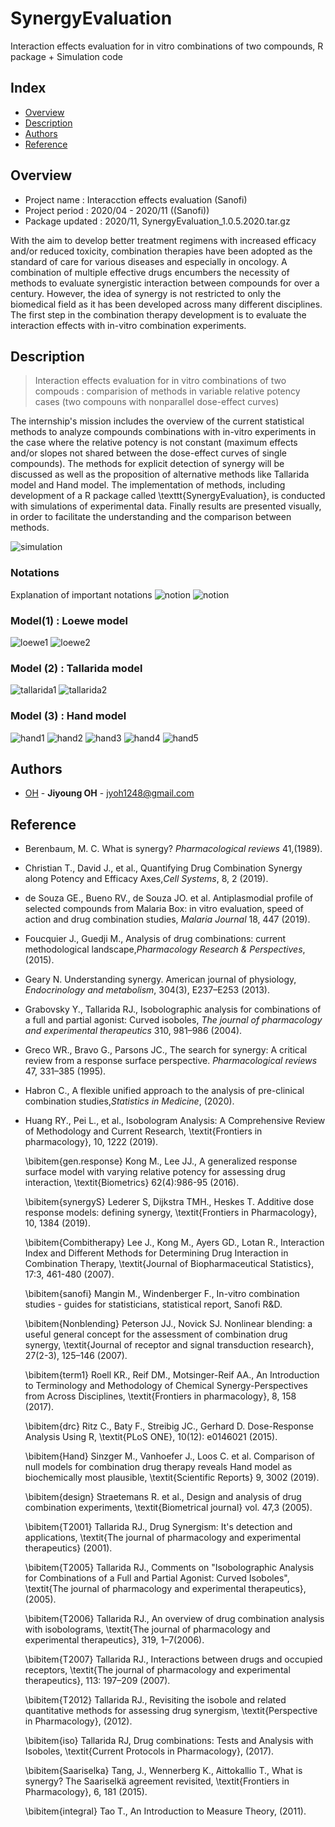 # SynergyEvaluation
Interaction effects evaluation for in vitro combinations of two compounds, R package + Simulation code

## Index
  - [Overview](#Overview) 
  - [Description](#Description) 
  - [Authors](#Authors)
  - [Reference](#Reference)

## Overview
- Project name : Interacction effects evaluation (Sanofi)
- Project period : 2020/04 - 2020/11 ((Sanofi))
- Package updated : 2020/11, SynergyEvaluation_1.0.5.2020.tar.gz


With the aim to develop better treatment regimens with increased efficacy and/or reduced toxicity, combination therapies have been adopted as the standard of care for various diseases and especially in oncology. A combination of multiple effective drugs encumbers the necessity of methods to evaluate synergistic interaction between compounds for over a century. However, the idea of synergy is not restricted to only the biomedical field as it has been developed across many different disciplines. The first step in the combination therapy development is to evaluate the interaction effects with in-vitro combination experiments.


## Description

> Interaction effects evaluation for in vitro combinations of two compouds : comparision of methods in variable relative potency cases (two compouns with nonparallel dose-effect curves)


The internship's mission includes the overview of the current statistical methods to analyze compounds combinations with in-vitro experiments in the case where the relative potency is not constant (maximum effects and/or slopes not shared between the dose-effect curves of single compounds). The methods for explicit detection of synergy will be discussed as well as the proposition of alternative methods like Tallarida model and Hand model. The implementation of methods, including development of a R package called \texttt{SynergyEvaluation}, is conducted with simulations of experimental data. Finally results are presented visually, in order to facilitate the understanding and the comparison between methods.

![simulation](/source/simulation.png)

### Notations

Explanation of important notations
![notion](/source/notion0.png)
![notion](/source/notion.png)

### Model(1) : Loewe model

![loewe1](/source/loewe1.png)
![loewe2](/source/loewe2.png)

### Model (2) : Tallarida model

![tallarida1](/source/tallarida1.png)
![tallarida2](/source/tallarida2.png)


### Model (3) : Hand model


![hand1](/source/hand1.png)
![hand2](/source/hand2.png)
![hand3](/source/hand3.png)
![hand4](/source/hand4.png)
![hand5](/source/hand5.png)


## Authors
  - [OH](https://github.com/jyoh1248) - **Jiyoung OH** - <jyoh1248@gmail.com>

## Reference    
- Berenbaum, M. C. What is synergy? *Pharmacological reviews* 41,(1989).

- Christian T., David J., et al., Quantifying Drug Combination Synergy along Potency and Efficacy Axes,*Cell Systems*, 8, 2 (2019).

- de Souza GE., Bueno RV., de Souza JO. et al. Antiplasmodial profile of selected compounds from Malaria Box: in vitro evaluation, speed of action and drug combination studies, *Malaria Journal* 18, 447 (2019).
    
- Foucquier J., Guedji M., Analysis of drug combinations: current methodological landscape,*Pharmacology Research & Perspectives*, (2015).
     
- Geary N. Understanding synergy. American journal of physiology, *Endocrinology and metabolism*, 304(3), E237–E253 (2013).

- Grabovsky Y., Tallarida RJ., Isobolographic analysis for combinations of a full and partial agonist: Curved isoboles, *The journal of pharmacology and experimental therapeutics* 310, 981–986 (2004).
    
- Greco WR., Bravo G., Parsons JC., The search for synergy: A critical review from a response surface perspective. *Pharmacological reviews* 47, 331–385 (1995).
    
- Habron C., A flexible unified approach to the analysis of pre-clinical combination studies,*Statistics in Medicine*, (2020).
     
- Huang RY., Pei L., et al., Isobologram Analysis: A Comprehensive Review of Methodology and Current Research,
     \textit{Frontiers in pharmacology}, 10, 1222 (2019). 
     
     \bibitem{gen.response}
     Kong M., Lee JJ., A generalized response surface model with varying relative potency for assessing drug interaction, \textit{Biometrics} 62(4):986-95 (2016).
     
     \bibitem{synergyS} 
     Lederer S, Dijkstra TMH., Heskes T. Additive dose response models: defining synergy, 
     \textit{Frontiers in Pharmacology}, 10, 1384 (2019).
     
     \bibitem{Combitherapy} 
     Lee J., Kong M., Ayers GD., Lotan R., Interaction Index and Different Methods for Determining Drug Interaction in Combination Therapy, 
     \textit{Journal of Biopharmaceutical Statistics}, 17:3, 461-480 (2007).
     
     \bibitem{sanofi} 
     Mangin M., Windenberger F., In-vitro combination studies - guides for statisticians, statistical report, Sanofi R\&D.
     
     \bibitem{Nonblending} 
     Peterson JJ., Novick SJ. Nonlinear blending: a useful general concept for the assessment of combination drug synergy,  \textit{Journal of receptor and signal transduction research}, 27(2-3), 125–146 (2007).
     
     \bibitem{term1}
     Roell KR., Reif DM., Motsinger-Reif AA.,  An Introduction to Terminology and Methodology of Chemical Synergy-Perspectives from Across Disciplines, 
     \textit{Frontiers in pharmacology}, 8, 158 (2017).
     
    \bibitem{drc} 
     Ritz C., Baty F., Streibig JC., Gerhard D. Dose-Response Analysis Using R, 
     \textit{PLoS ONE}, 10(12): e0146021 (2015).
     
     \bibitem{Hand} 
     Sinzger M., Vanhoefer J., Loos C. et al. Comparison of null models for combination drug therapy reveals Hand model as biochemically most plausible, 
     \textit{Scientific Reports} 9, 3002 (2019).

     \bibitem{design}
     Straetemans R. et al., Design and analysis of drug combination experiments, 
     \textit{Biometrical journal} vol. 47,3 (2005).
     
    \bibitem{T2001}
     Tallarida RJ., Drug Synergism: It's detection and applications, \textit{The journal of pharmacology and experimental therapeutics} (2001).
     
     \bibitem{T2005}
     Tallarida RJ., Comments on "Isobolographic Analysis for Combinations of a Full and Partial Agonist: Curved Isoboles", \textit{The journal of pharmacology and experimental therapeutics}, (2005).
     
     \bibitem{T2006} 
     Tallarida RJ., An overview of drug combination analysis with isobolograms, \textit{The journal of pharmacology and experimental therapeutics}, 319, 1–7(2006).
     
     \bibitem{T2007} 
     Tallarida RJ., Interactions between drugs and occupied receptors, \textit{The journal of pharmacology and experimental therapeutics}, 113: 197–209 (2007).

     \bibitem{T2012}
     Tallarida RJ., Revisiting the isobole and related quantitative methods for assessing drug synergism, \textit{Perspective in Pharmacology}, (2012).
     
     \bibitem{iso}
     Tallarida RJ, Drug combinations: Tests and Analysis with Isoboles, 
     \textit{Current Protocols in Pharmacology}, (2017).
     
     \bibitem{Saariselka} 
     Tang, J., Wennerberg K., Aittokallio T., What is synergy? The Saariselkä agreement revisited, 
     \textit{Frontiers in Pharmacology}, 6, 181 (2015).
     
     \bibitem{integral} 
     Tao T., An Introduction to Measure Theory, (2011).
